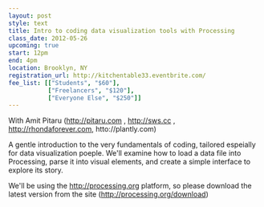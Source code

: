 ```yaml
---
layout: post
style: text
title: Intro to coding data visualization tools with Processing
class_date: 2012-05-26
upcoming: true
start: 12pm
end: 4pm
location: Brooklyn, NY
registration_url: http://kitchentable33.eventbrite.com/
fee_list: [["Students", "$60"],
           ["Freelancers", "$120"],
           ["Everyone Else", "$250"]]
---
```

With Amit Pitaru (http://pitaru.com , http://sws.cc , http://rhondaforever.com, htto://plantly.com)

A gentle introduction to the very fundamentals of coding, tailored espeially for data visualization poeple. We'll examine how to load a data file into Processing, parse it into visual elements, and create a simple interface to explore its story.

We'll be using the http://processing.org platform, so please download the latest version from the site (http://processing.org/download)
